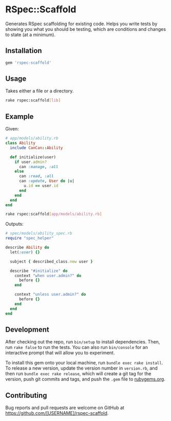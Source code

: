 # RSpec::Scaffold

Generates RSpec scaffolding for existing code. Helps you write tests by showing you what you should be testing, 
which are conditions and changes to state (at a minimum).

## Installation

```ruby
gem 'rspec-scaffold'
```

## Usage

Takes either a file or a directory.

```bash
rake rspec:scaffold[lib]
```

## Example

Given:

```ruby
# app/models/ability.rb
class Ability
  include CanCan::Ability

  def initialize(user)
    if user.admin?
      can :manage, :all
    else
      can :read, :all
      can :update, User do |u|
        u.id == user.id
      end
    end
  end
end
```

```bash
rake rspec:scaffold[app/models/ability.rb]
```

Outputs:

```ruby
# spec/models/ability_spec.rb
require "spec_helper"

describe Ability do
  let(:user) {}

  subject { described_class.new user }

  describe "#initialize" do
    context "when user.admin?" do
      before {}
    end

    context "unless user.admin?" do
      before {}
    end
  end
end
```

## Development

After checking out the repo, run `bin/setup` to install dependencies. Then, run `rake false` to run the tests. You can also run `bin/console` for an interactive prompt that will allow you to experiment.

To install this gem onto your local machine, run `bundle exec rake install`. To release a new version, update the version number in `version.rb`, and then run `bundle exec rake release`, which will create a git tag for the version, push git commits and tags, and push the `.gem` file to [rubygems.org](https://rubygems.org).

## Contributing

Bug reports and pull requests are welcome on GitHub at https://github.com/[USERNAME]/rspec-scaffold.

